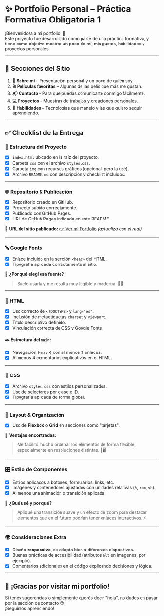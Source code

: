 # ✨ Portfolio Personal – Práctica Formativa Obligatoria 1

¡Bienvenido/a a mi portfolio! 🎨  
Este proyecto fue desarrollado como parte de una práctica formativa, y tiene como objetivo mostrar un poco de mí, mis gustos, habilidades y proyectos personales.

---

## 🧩 Secciones del Sitio

1. 👤 **Sobre mí** – Presentación personal y un poco de quién soy.
2. 🎬 **Películas favoritas** – Algunas de las pelis que más me gustan.
3. 📬 **Contacto** – Para que puedas comunicarte conmigo fácilmente.
4. 💻 **Proyectos** – Muestras de trabajos y creaciones personales.
5. 🧠 **Habilidades** – Tecnologías que manejo y las que quiero seguir aprendiendo.

---

## ✅ Checklist de la Entrega

### 📁 Estructura del Proyecto

- [x] `index.html` ubicado en la raíz del proyecto.
- [x] Carpeta `css` con el archivo `styles.css`.
- [x] Carpeta `img` con recursos gráficos (opcional, pero la usé).
- [x] Archivo `README.md` con descripción y checklist incluidos.

---

### 🌐 Repositorio & Publicación

- [x] Repositorio creado en GitHub.
- [x] Proyecto subido correctamente.
- [x] Publicado con GitHub Pages.
- [x] URL de GitHub Pages indicada en este README.

🔗 **URL del sitio publicado:** [👉 Ver mi Portfolio](https://tusitio.github.io) _(actualizá con el real)_

---

### 🔤 Google Fonts

- [x] Enlace incluido en la sección `<head>` del HTML.
- [x] Tipografía aplicada correctamente al sitio.

💬 **¿Por qué elegí esa fuente?**

> Suelo usarla y me resulta muy legible y moderna. 🧑‍💻

---

### 🧱 HTML

- [x] Uso correcto de `<!DOCTYPE>` y `lang="es"`.
- [x] Inclusión de metaetiquetas `charset` y `viewport`.
- [x] Título descriptivo definido.
- [x] Vinculación correcta de CSS y Google Fonts.

#### ✒️ Estructura del `main`:

- [x] Navegación (`<nav>`) con al menos 3 enlaces.
- [x] Al menos 4 comentarios explicativos en el HTML.

---

### 🎨 CSS

- [x] Archivo `styles.css` con estilos personalizados.
- [x] Uso de selectores por clase e ID.
- [x] Tipografía aplicada de forma global.

---

### 🧭 Layout & Organización

- [x] Uso de **Flexbox** o **Grid** en secciones como "tarjetas".

💬 **Ventajas encontradas:**

> Me facilitó mucho ordenar los elementos de forma flexible, especialmente en resoluciones distintas. 📱🖥️

---

### 🎛️ Estilo de Componentes

- [x] Estilos aplicados a botones, formularios, links, etc.
- [x] Imágenes y contenedores ajustados con unidades relativas (`%`, `rem`, `vh`).
- [x] Al menos una animación o transición aplicada.

💬 **¿Qué usé y por qué?**

> Apliqué una transición suave y un efecto de zoom para destacar elementos que en el futuro podrían tener enlaces interactivos. ⚡

---

### 🌍 Consideraciones Extra

- [x] Diseño **responsive**, se adapta bien a diferentes dispositivos.
- [x] Buenas prácticas de accesibilidad (atributos `alt` en imágenes, por ejemplo).
- [x] Comentarios adicionales en el código explicando decisiones y lógica.

---

## 🙌 ¡Gracias por visitar mi portfolio!

Si tenés sugerencias o simplemente querés decir "hola", no dudes en pasar por la sección de contacto 😉  
¡Seguimos aprendiendo!
